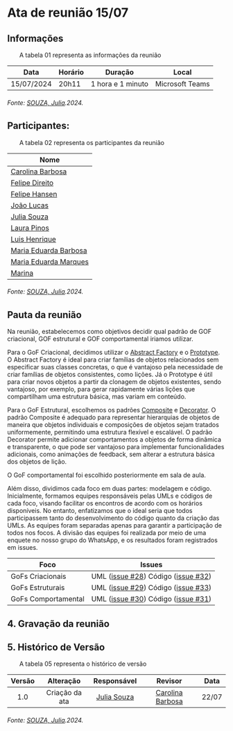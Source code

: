 # Ata de reunião 15/07

## Informações

<p align="justify">
&emsp;&emsp;A tabela 01 representa as informações da reunião
</p>

| **Data**    | **Horário** | **Duração** | **Local**         |
|-------------|-------------|-------------|-------------------|
| 15/07/2024  | 20h11        | 1 hora e 1 minuto  | Microsoft Teams   |


<h6 align="Justify">Fonte: <a href="https://github.com/JuliaSSouza">SOUZA, Julia</a>.2024.</h6>


## Participantes:

<p align="justify">
&emsp;&emsp;A tabela 02 representa os participantes da reunião
</p>

| Nome                    |
|-------------------------|
| [Carolina Barbosa](https://github.com/CarolinaBarb)      |
| [Felipe Direito](https://github.com/FelipeDireito)| 
| [Felipe Hansen](https://github.com/fhansen98)            |
| [João Lucas](https://github.com/Jlmsousa)                |
| [Julia Souza](https://github.com/JuliaSSouza)  |
| [Laura Pinos](https://github.com/laurapinos)             |
| [Luis Henrique](https://github.com/luishenrrique)        |
| [Maria Eduarda Barbosa](https://github.com/Madu01)       |
| [Maria Eduarda Marques](https://github.com/EduardaSMarques)|
| [Marina](https://github.com/The-Boss-Nina)               |

<h6 align="Justify">Fonte: <a href="https://github.com/JuliaSSouza">SOUZA, Julia</a>.2024.</h6>


## Pauta da reunião

Na reunião, estabelecemos como objetivos decidir qual padrão de GOF criacional, GOF estrutural e GOF comportamental iriamos utilizar. 

Para o GoF Criacional, decidimos utilizar o [Abstract Factory](/PadroesDeProjeto/criacionalAbstractFactory.md) e o [Prototype](/PadroesDeProjeto/criacionalPrototype.md). O Abstract Factory é ideal para criar famílias de objetos relacionados sem especificar suas classes concretas, o que é vantajoso pela necessidade de criar famílias de objetos consistentes, como lições. Já o Prototype é útil para criar novos objetos a partir da clonagem de objetos existentes, sendo vantajoso, por exemplo, para gerar rapidamente várias lições que compartilham uma estrutura básica, mas variam em conteúdo.

Para o GoF Estrutural, escolhemos os padrões [Composite](/PadroesDeProjeto/estruturalComposite.md) e [Decorator](/PadroesDeProjeto/estruturalDecorator.md). O padrão Composite é adequado para representar hierarquias de objetos de maneira que objetos individuais e composições de objetos sejam tratados uniformemente, permitindo uma estrutura flexível e escalável. O padrão Decorator permite adicionar comportamentos a objetos de forma dinâmica e transparente, o que pode ser vantajoso para implementar funcionalidades adicionais, como animações de feedback, sem alterar a estrutura básica dos objetos de lição.

O GoF comportamental foi escolhido posteriormente em sala de aula.

Além disso, dividimos cada foco em duas partes: modelagem e código. Inicialmente, formamos equipes responsáveis pelas UMLs e códigos de cada foco, visando facilitar os encontros de acordo com os horários disponíveis. No entanto, enfatizamos que o ideal seria que todos participassem tanto do desenvolvimento do código quanto da criação das UMLs. As equipes foram separadas apenas para garantir a participação de todos nos focos. A divisão das equipes foi realizada por meio de uma enquete no nosso grupo do WhatsApp, e os resultados foram registrados em issues.

| Foco        | Issues      |      
|-------------|-------------|
|GoFs Criacionais | UML ([issue #28](https://github.com/UnBArqDsw2024-1/2024.1_G6_My_LanguageLearning/issues/28)) Código ([issue #32](https://github.com/UnBArqDsw2024-1/2024.1_G6_My_LanguageLearning/issues/32))     | 
|GoFs Estruturais|UML ([issue #29](https://github.com/UnBArqDsw2024-1/2024.1_G6_My_LanguageLearning/issues/29)) Código ([issue #33](https://github.com/UnBArqDsw2024-1/2024.1_G6_My_LanguageLearning/issues/33))    | 
|GoFs Comportamental|UML ([issue #30](https://github.com/UnBArqDsw2024-1/2024.1_G6_My_LanguageLearning/issues/30)) Código ([issue #31](https://github.com/UnBArqDsw2024-1/2024.1_G6_My_LanguageLearning/issues/31))    | 


## 4. Gravação da reunião



## 5. Histórico de Versão

<p align="justify">
&emsp;&emsp;A tabela 05 representa o histórico de versão
</p>

| Versão |      Alteração       |                Responsável                 |    Revisor    | Data  |
| :----: | :------------------: | :----------------------------------------: | :-----------: | :---: | 
| 1.0    | Criação da ata  | [Julia Souza](https://github.com/JuliaSSouza) | [Carolina Barbosa](https://github.com/CarolinaBarb) | 22/07 |

<h6 align="Justify">Fonte: <a href="https://github.com/JuliaSSouza">SOUZA, Julia</a>.2024.</h6>

